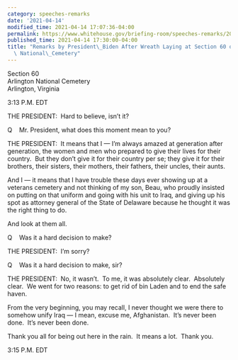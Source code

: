 ```yaml
---
category: speeches-remarks
date: '2021-04-14'
modified_time: 2021-04-14 17:07:36-04:00
permalink: https://www.whitehouse.gov/briefing-room/speeches-remarks/2021/04/14/remarks-by-president-biden-after-wreath-laying-at-section-60-of-arlington-national-cemetery/
published_time: 2021-04-14 17:30:00-04:00
title: "Remarks by President\_Biden After Wreath Laying at Section 60 of Arlington\
  \ National\_Cemetery"
---
```

 
Section 60  
Arlington National Cemetery  
Arlington, Virginia

3:13 P.M. EDT

THE PRESIDENT:  Hard to believe, isn’t it?

Q    Mr. President, what does this moment mean to you?   

THE PRESIDENT:  It means that I — I’m always amazed at generation after
generation, the women and men who prepared to give their lives for their
country.  But they don’t give it for their country per se; they give it
for their brothers, their sisters, their mothers, their fathers, their
uncles, their aunts.

And I — it means that I have trouble these days ever showing up at a
veterans cemetery and not thinking of my son, Beau, who proudly insisted
on putting on that uniform and going with his unit to Iraq, and giving
up his spot as attorney general of the State of Delaware because he
thought it was the right thing to do.  

And look at them all. 

Q    Was it a hard decision to make?

THE PRESIDENT:  I’m sorry? 

Q    Was it a hard decision to make, sir? 

THE PRESIDENT:  No, it wasn’t.  To me, it was absolutely clear. 
Absolutely clear.  We went for two reasons: to get rid of bin Laden and
to end the safe haven. 

From the very beginning, you may recall, I never thought we were there
to somehow unify Iraq — I mean, excuse me, Afghanistan.  It’s never been
done.  It’s never been done. 

Thank you all for being out here in the rain.  It means a lot.  Thank
you. 

3:15 P.M. EDT       
